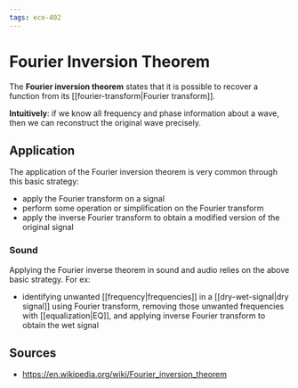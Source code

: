 ```yaml
---
tags: ece-402
---
```


# Fourier Inversion Theorem

The **Fourier inversion theorem** states that it is possible to recover a function from its [[fourier-transform|Fourier transform]].

**Intuitively**: if we know all frequency and phase information about a wave, then we can reconstruct the original wave precisely.

## Application

The application of the Fourier inversion theorem is very common through this basic strategy:

- apply the Fourier transform on a signal
- perform some operation or simplification on the Fourier transform
- apply the inverse Fourier transform to obtain a modified version of the original signal

### Sound

Applying the Fourier inverse theorem in sound and audio relies on the above basic strategy. For ex:

- identifying unwanted [[frequency|frequencies]] in a [[dry-wet-signal|dry signal]] using Fourier transform, removing those unwanted frequencies with [[equalization|EQ]], and applying inverse Fourier transform to obtain the wet signal

## Sources

- <https://en.wikipedia.org/wiki/Fourier_inversion_theorem>
